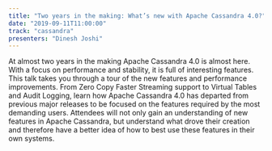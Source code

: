 ```yaml
---
title: "Two years in the making: What’s new with Apache Cassandra 4.0?"
date: "2019-09-11T11:00:00"
track: "cassandra"
presenters: "Dinesh Joshi"
---
```


At almost two years in the making Apache Cassandra 4.0 is almost here. With a focus on performance and stability, it is full of interesting features. This talk takes you through a tour of the new features and performance improvements. From Zero Copy Faster Streaming support to Virtual Tables and Audit Logging, learn how Apache Cassandra 4.0 has departed from previous major releases to be focused on the features required by the most demanding users. Attendees will not only gain an understanding of new features in Apache Cassandra, but understand what drove their creation and therefore have a better idea of how to best use these features in their own systems.